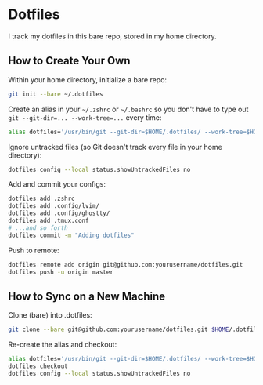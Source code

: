 # Dotfiles

I track my dotfiles in this bare repo, stored in my home directory.

## How to Create Your Own

Within your home directory, initialize a bare repo:
```bash
git init --bare ~/.dotfiles
```

Create an alias in your `~/.zshrc` or `~/.bashrc` so you don't have to type out `git --git-dir=... --work-tree=...` every time:
```bash
alias dotfiles='/usr/bin/git --git-dir=$HOME/.dotfiles/ --work-tree=$HOME'
```

Ignore untracked files (so Git doesn't track every file in your home directory):
```bash
dotfiles config --local status.showUntrackedFiles no
```

Add and commit your configs:
```bash
dotfiles add .zshrc
dotfiles add .config/lvim/
dotfiles add .config/ghostty/
dotfiles add .tmux.conf
# ...and so forth
dotfiles commit -m "Adding dotfiles"
```

Push to remote:
```bash
dotfiles remote add origin git@github.com:yourusername/dotfiles.git
dotfiles push -u origin master
```

## How to Sync on a New Machine

Clone (bare) into .dotfiles:
```bash
git clone --bare git@github.com:yourusername/dotfiles.git $HOME/.dotfiles
```

Re-create the alias and checkout:
```bash
alias dotfiles='/usr/bin/git --git-dir=$HOME/.dotfiles/ --work-tree=$HOME'
dotfiles checkout
dotfiles config --local status.showUntrackedFiles no
```
